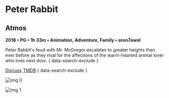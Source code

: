 # Peter Rabbit

## Atmos

**2018 • PG • 1h 33m • Animation, Adventure, Family • aron7awol**

Peter Rabbit's feud with Mr. McGregor escalates to greater heights than ever before as they rival for the affections of the warm-hearted animal lover who lives next door.
{ data-search-exclude }

[Discuss](https://www.avsforum.com/threads/bass-eq-for-filtered-movies.2995212/post-56747904)  [TMDB](https://www.themoviedb.org/movie/381719)
{ data-search-exclude }

![img 0](https://fanart.tv/fanart/movies/381719/moviethumb/peter-rabbit-5ad8c32080043.jpg)

![img 1](https://i.imgur.com/60jiIKV.png)

